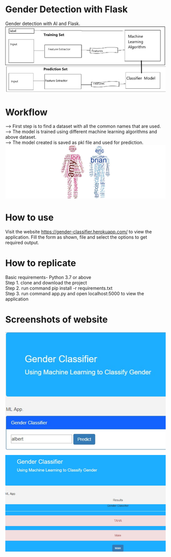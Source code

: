 # Gender Detection with Flask
Gender detection with AI and Flask.
<img
src="./2222.jpeg"
raw=true
alt="Screenshots"
style="margin-right: 10px;"
/>

# Workflow
--> First step is to find a dataset with all the common names that are used.<br/>
--> The model is trained using different machine learning algorithms and above dataset.<br/>
--> The model created is saved as pkl file and used for prediction.
<img
src="./1111.jpeg"
raw=true
alt="Screenshots"
style="margin-right: 10px;"
/>


# How to use 
Visit the website https://gender-classifier.herokuapp.com/ to view the application. Fill the form as shown, file and select the options to get required output.

# How to replicate
Basic requirements- Python 3.7 or above <br/>
Step 1. clone and download the project <br/>
Step 2. run command pip install -r requirements.txt <br/>
Step 3. run command app.py and open localhost:5000 to view the application


# Screenshots of website
<img
src="./1.png"
raw=true
alt="Screenshots"
style="margin-right: 10px;"
/>

<img
src="./2.png"
raw=true
alt="Screenshots"
style="margin-right: 10px;"
/>

